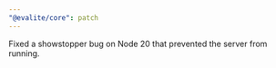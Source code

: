 ```yaml
---
"@evalite/core": patch
---
```


Fixed a showstopper bug on Node 20 that prevented the server from running.
